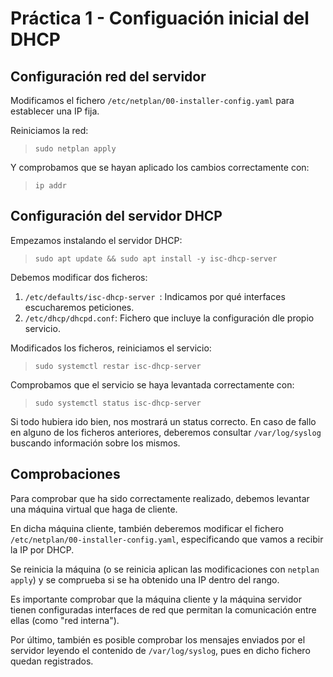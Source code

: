 # Práctica 1 - Configuación inicial del DHCP

## Configuración red del servidor

Modificamos el fichero `/etc/netplan/00-installer-config.yaml` para establecer una IP fija.

Reiniciamos la red:

> `sudo netplan apply`

Y comprobamos que se hayan aplicado los cambios correctamente con:

> `ip addr`

## Configuración del servidor DHCP

Empezamos instalando el servidor DHCP:

> `sudo apt update && sudo apt install -y isc-dhcp-server`

Debemos modificar dos ficheros:

1. `/etc/defaults/isc-dhcp-server `: Indicamos por qué interfaces escucharemos peticiones.
2. `/etc/dhcp/dhcpd.conf`: Fichero que incluye la configuración dle propio servicio.

Modificados los ficheros, reiniciamos el servicio:

> `sudo systemctl restar isc-dhcp-server`

Comprobamos que el servicio se haya levantada correctamente con:

> `sudo systemctl status isc-dhcp-server`

Si todo hubiera ido bien, nos mostrará un status correcto. En caso de fallo en alguno de los ficheros anteriores, deberemos consultar `/var/log/syslog` buscando información sobre los mismos.

## Comprobaciones

Para comprobar que ha sido correctamente realizado, debemos levantar una máquina virtual que haga de cliente.

En dicha máquina cliente, también deberemos modificar el fichero `/etc/netplan/00-installer-config.yaml`, especificando que vamos a recibir la IP por DHCP.

Se reinicia la máquina (o se reinicia aplican las modificaciones con `netplan apply`) y se comprueba si se ha obtenido una IP dentro del rango.

Es importante comprobar que la máquina cliente y la máquina servidor tienen configuradas interfaces de red que permitan la comunicación entre ellas (como "red interna").

Por último, también es posible comprobar los mensajes enviados por el servidor leyendo el contenido de `/var/log/syslog`, pues en dicho fichero quedan registrados.